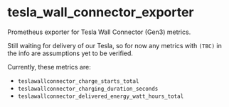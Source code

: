 # tesla_wall_connector_exporter

Prometheus exporter for Tesla Wall Connector (Gen3) metrics.

Still waiting for delivery of our Tesla, so for now any metrics with `(TBC)` in the info are assumptions yet to be verified.

Currently, these metrics are:

- `teslawallconnector_charge_starts_total`
- `teslawallconnector_charging_duration_seconds`
- `teslawallconnector_delivered_energy_watt_hours_total`
